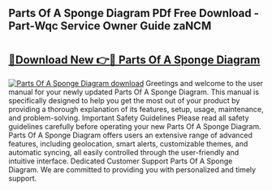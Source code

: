 ## Parts Of A Sponge Diagram PDf Free Download - Part-Wqc Service Owner Guide zaNCM

# <h2><a href="http://dfsmhq.blite.top/?on=Parts+Of+A+Sponge+Diagram">🔗Download New 👉🔴 Parts Of A Sponge Diagram</a></h2>

[![Parts Of A Sponge Diagram download](https://i.imgur.com/lujVjoI.png)](http://dfsmhq.blite.top/?on=Parts+Of+A+Sponge+Diagram)
Greetings and welcome to the user manual for your newly updated Parts Of A Sponge Diagram. This manual is specifically designed to help you get the most out of your product by providing a thorough explanation of its features, setup, usage, maintenance, and problem-solving. Important Safety Guidelines Please read all safety guidelines carefully before operating your new Parts Of A Sponge Diagram. Parts Of A Sponge Diagram offers users an extensive range of advanced features, including geolocation, smart alerts, customizable themes, and automatic syncing, all easily controlled through the user-friendly and intuitive interface. Dedicated Customer Support Parts Of A Sponge Diagram. We are committed to providing you with personalized and timely support.
